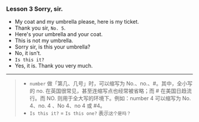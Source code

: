 ### Lesson 3 Sorry, sir.

- My coat and my umbrella please, here is my ticket.
- Thank you sir, `No. 5`.
- Here's your umbrella and your coat.
- This is not my umbrella.
- Sorry sir, is this your umbrella?
- No, it isn't.
- `Is this it?` 
- Yes, it is. Thank you very much.

---


> - `number` 做「第几、几号」时，可以缩写为 No.、no.、#。其中，全小写的 no. 在英国很常见，甚至连缩写点也经常被省略；而 # 在美国日趋流行。而 NO. 则用于全大写的环境下。例如：number 4 可以缩写为 No. 4、no. 4 、No 4、no 4 或 #4。
> - `Is this it?` = `Is this one?` 表示`这个是吗？`
